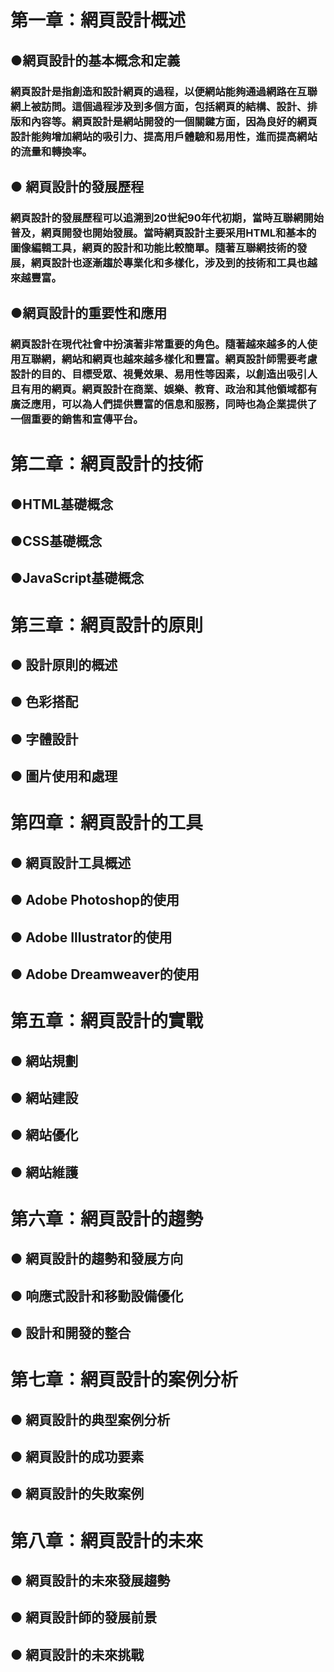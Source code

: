#   第一章：網頁設計概述
##       ●網頁設計的基本概念和定義

###          網頁設計是指創造和設計網頁的過程，以便網站能夠通過網路在互聯網上被訪問。這個過程涉及到多個方面，包括網頁的結構、設計、排版和內容等。網頁設計是網站開發的一個關鍵方面，因為良好的網頁設計能夠增加網站的吸引力、提高用戶體驗和易用性，進而提高網站的流量和轉換率。
## ●        網頁設計的發展歷程
###            網頁設計的發展歷程可以追溯到20世紀90年代初期，當時互聯網開始普及，網頁開發也開始發展。當時網頁設計主要采用HTML和基本的圖像編輯工具，網頁的設計和功能比較簡單。隨著互聯網技術的發展，網頁設計也逐漸趨於專業化和多樣化，涉及到的技術和工具也越來越豐富。
##        ●網頁設計的重要性和應用
###            網頁設計在現代社會中扮演著非常重要的角色。隨著越來越多的人使用互聯網，網站和網頁也越來越多樣化和豐富。網頁設計師需要考慮設計的目的、目標受眾、視覺效果、易用性等因素，以創造出吸引人且有用的網頁。網頁設計在商業、娛樂、教育、政治和其他領域都有廣泛應用，可以為人們提供豐富的信息和服務，同時也為企業提供了一個重要的銷售和宣傳平台。

#   第二章：網頁設計的技術
##       ●HTML基礎概念
##       ●CSS基礎概念
##       ●JavaScript基礎概念

#   第三章：網頁設計的原則
##  ●     設計原則的概述
##  ●     色彩搭配
##  ●     字體設計
##  ●     圖片使用和處理

#    第四章：網頁設計的工具
##  ●      網頁設計工具概述
##  ●      Adobe Photoshop的使用
##  ●      Adobe Illustrator的使用
##  ●      Adobe Dreamweaver的使用

#    第五章：網頁設計的實戰
##   ●     網站規劃
##   ●     網站建設
##   ●     網站優化
##   ●     網站維護

#    第六章：網頁設計的趨勢
##   ●     網頁設計的趨勢和發展方向
##   ●     响應式設計和移動設備優化
##   ●     設計和開發的整合

#    第七章：網頁設計的案例分析
##  ●      網頁設計的典型案例分析
##  ●      網頁設計的成功要素
##  ●      網頁設計的失敗案例

#    第八章：網頁設計的未來
##   ●     網頁設計的未來發展趨勢
##   ●     網頁設計師的發展前景
##   ●     網頁設計的未來挑戰